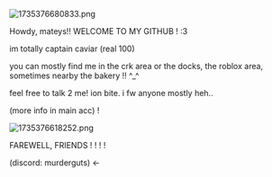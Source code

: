 ![1735376680833.png](https://github.com/user-attachments/assets/7fbf5037-d412-4ffc-832e-8e7a0fd026aa)

Howdy, mateys!! WELCOME TO MY GITHUB ! :3

im totally captain caviar (real 100)

you can mostly find me in the crk area or the docks, the roblox area, sometimes nearby the bakery !! ^_^

feel free to talk 2 me! ion bite.
i fw anyone mostly heh..

(more info in main acc) !

![1735376618252.png](https://github.com/user-attachments/assets/0b23ff4a-a899-45ce-8476-108ff8372f8a)

FAREWELL, FRIENDS ! ! ! !

(discord: murderguts) <-
